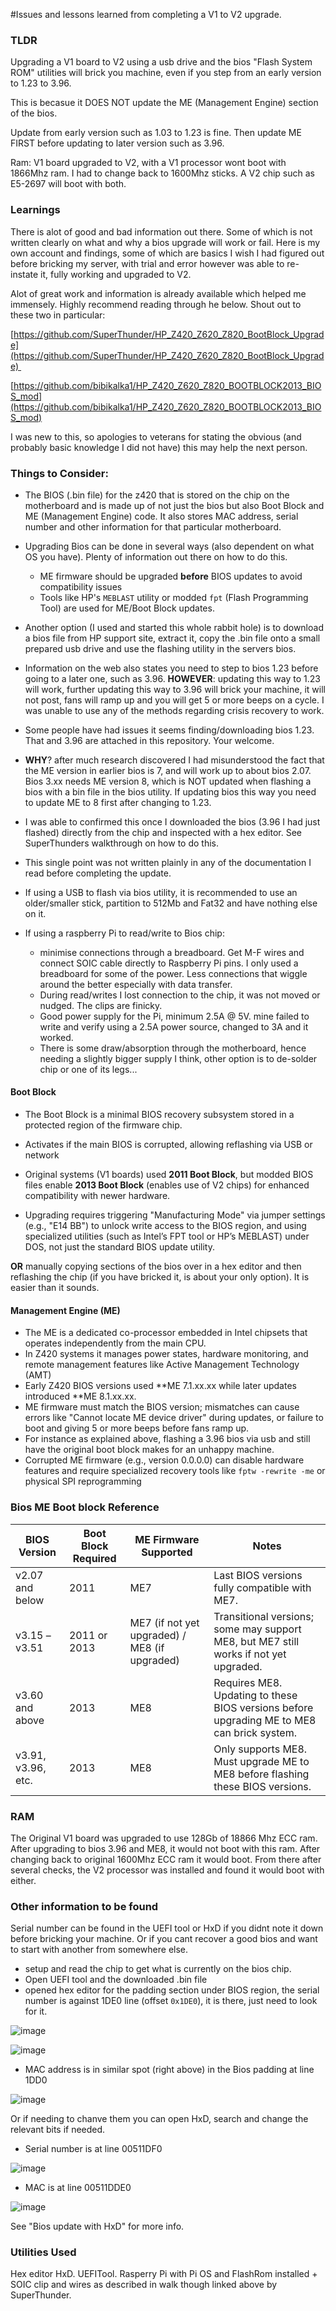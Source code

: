 #Issues and lessons learned from completing a V1 to V2 upgrade.

### TLDR
Upgrading a V1 board to V2 using a usb drive and the bios "Flash System ROM" utilities will brick you machine, even if you step from an early version to 1.23 to 3.96.

This is becasue it DOES NOT update the ME (Management Engine) section of the bios.

Update from early version such as 1.03 to 1.23 is fine. Then update ME FIRST before updating to later version such as 3.96.

Ram: V1 board upgraded to V2, with a V1 processor wont boot with 1866Mhz ram. I had to change back to 1600Mhz sticks. A V2 chip such as E5-2697 will boot with both. 


### Learnings

There is alot of good and bad information out there. Some of which is not written clearly on what and why a bios upgrade will work or fail. 
Here is my own account and findings, some of which are basics I wish I had figured out before bricking my server, with trial and error however was able to re-instate it, fully working and upgraded to V2.

Alot of great work and information is already available which helped me immensely. Highly recommend reading through he below. Shout out to these two in particular:

[https://github.com/SuperThunder/HP_Z420_Z620_Z820_BootBlock_Upgrade](https://github.com/SuperThunder/HP_Z420_Z620_Z820_BootBlock_Upgrade) 

[https://github.com/bibikalka1/HP_Z420_Z620_Z820_BOOTBLOCK2013_BIOS_mod](https://github.com/bibikalka1/HP_Z420_Z620_Z820_BOOTBLOCK2013_BIOS_mod)

I was new to this, so apologies to veterans for stating the obvious (and probably basic knowledge I did not have) this may help the next person. 

### Things to Consider:
- The BIOS (.bin file) for the z420 that is stored on the chip on the motherboard and is made up of not just the bios but also Boot Block and ME (Management Engine) code. It also stores MAC address, serial number and other information for that particular motherboard. 

- Upgrading Bios can be done in several ways (also dependent on what OS you have). Plenty of information out there on how to do this. 
	- ME firmware should be upgraded **before** BIOS updates to avoid compatibility issues
	- Tools like HP's `MEBLAST` utility or modded `fpt` (Flash Programming Tool) are used for ME/Boot Block updates.

- Another option (I used and started this whole rabbit hole) is to download a bios file from HP support site, extract it, copy the .bin file onto a small prepared usb drive and use the flashing utility in the servers bios. 

- Information on the web also states you need to step to bios 1.23 before going to a later one, such as 3.96. **HOWEVER**: updating this way to 1.23 will work, further updating this way to 3.96 will brick your machine, it will not post, fans will ramp up and you will get 5 or more beeps on a cycle. I was unable to use any of the methods regarding crisis recovery to work. 
- Some people have had issues it seems finding/downloading bios 1.23. That and 3.96 are attached in this repository. Your welcome. 

- **WHY**? after much research discovered I had misunderstood the fact that the ME version in earlier bios is 7, and will work up to about bios 2.07. Bios 3.xx needs ME version 8, which is NOT updated when flashing a bios with a bin file in the bios utility. If updating bios this way you need to update ME to 8 first after changing to 1.23.

- I was able to confirmed this once I downloaded the bios (3.96 I had just flashed) directly from the chip and inspected with a hex editor. See SuperThunders walkthrough on how to do this. 

- This single point was not written plainly in any of the documentation I read before completing the update. 

- If using a USB to flash via bios utility, it is recommended to use an older/smaller stick, partition to 512Mb and Fat32 and have nothing else on it. 

- If using a raspberry Pi to read/write to Bios chip:
	- minimise connections through a breadboard. Get M-F wires and connect SOIC cable directly to Raspberry Pi pins. I only used a breadboard for some of the power. Less connections that wiggle around the better especially with data transfer. 
	- During read/writes I lost connection to the chip, it was not moved or nudged. The clips are finicky. 
	- Good power supply for the Pi, minimum 2.5A @ 5V. mine failed to write and verify using a 2.5A power source, changed to 3A and it worked. 
	- There is some draw/absorption through the motherboard, hence needing a slightly bigger supply I think, other option is to de-solder chip or one of its legs...

#### Boot Block
- The Boot Block is a minimal BIOS recovery subsystem stored in a protected region of the firmware chip.
-  Activates if the main BIOS is corrupted, allowing reflashing via USB or network
- Original systems (V1 boards) used **2011 Boot Block**, but modded BIOS files enable **2013 Boot Block** (enables use of V2 chips) for enhanced compatibility with newer hardware.

- Upgrading requires triggering "Manufacturing Mode" via jumper settings (e.g., "E14 BB") to unlock write access to the BIOS region, and using specialized utilities (such as Intel’s FPT tool or HP’s MEBLAST) under DOS, not just the standard BIOS update utility.

**OR** manually copying sections of the bios over in a hex editor and then reflashing the chip (if you have bricked it, is about your only option). It is easier than it sounds. 

#### Management Engine (ME)
- The ME is a dedicated co-processor embedded in Intel chipsets that operates independently from the main CPU. 
- In Z420 systems it manages power states, hardware monitoring, and remote management features like Active Management Technology (AMT)
-  Early Z420 BIOS versions used **ME 7.1.xx.xx while later updates introduced **ME 8.1.xx.xx.
- ME firmware must match the BIOS version; mismatches can cause errors like "Cannot locate ME device driver" during updates, or failure to boot and giving 5 or more beeps before fans ramp up.
- For instance as explained above, flashing a 3.96 bios via usb and still have the original boot block makes for an unhappy machine. 
- Corrupted ME firmware (e.g., version 0.0.0.0) can disable hardware features and require specialized recovery tools like `fptw -rewrite -me` or physical SPI reprogramming

### Bios ME Boot block Reference

| BIOS Version         | Boot Block Required | ME Firmware Supported | Notes                                                                                   |
|----------------------|--------------------|----------------------|-----------------------------------------------------------------------------------------|
| v2.07 and below      | 2011               | ME7                  | Last BIOS versions fully compatible with ME7.                                           |
| v3.15 – v3.51        | 2011 or 2013       | ME7 (if not yet upgraded) / ME8 (if upgraded) | Transitional versions; some may support ME8, but ME7 still works if not yet upgraded.   |
| v3.60 and above      | 2013               | ME8                  | Requires ME8. Updating to these BIOS versions before upgrading ME to ME8 can brick system.|
| v3.91, v3.96, etc.   | 2013               | ME8                  | Only supports ME8. Must upgrade ME to ME8 before flashing these BIOS versions.          |

### RAM
The Original V1 board was upgraded to use 128Gb of 18866 Mhz ECC ram.
After upgrading to bios 3.96 and ME8, it would not boot with this ram. After changing back to original 1600Mhz ECC ram it would boot. 
From there after several checks, the V2 processor was installed and found it would boot with either. 


### Other information to be found
Serial number can be found in the UEFI tool or HxD if you didnt note it down before bricking your machine. Or if you cant recover a good bios and want to start with another from somewhere else. 
- setup and read the chip to get what is currently on the bios chip.
- Open UEFI tool and the downloaded .bin file
- opened hex editor for the padding section under BIOS region, the serial number is against 1DE0 line (offset `0x1DE0`), it is there, just need to look for it.
  
![image](https://github.com/user-attachments/assets/2621d22b-d56a-4754-a8ab-aac4b514cecf)

![image](https://github.com/user-attachments/assets/3d4a93db-41f4-4f4c-a5d7-c44625e98eb1)

- MAC address is in similar spot (right above) in the Bios padding at line 1DD0
  
![image](https://github.com/user-attachments/assets/9bdad568-34f2-428c-a768-ea5af49ba26f)

Or if needing to chanve them you can open HxD, search and change the relevant bits if needed. 
- Serial number is at line 00511DF0
  
![image](https://github.com/user-attachments/assets/56d90fe7-3627-4b9b-987c-eedcf4a212f3)

- MAC is at line 00511DDE0
  
![image](https://github.com/user-attachments/assets/09d362a7-c28f-4c07-a585-159f76686b9e)

See "Bios update with HxD" for more info. 

### Utilities Used
Hex editor HxD. 
UEFITool.
Rasperry Pi with Pi OS and FlashRom installed + SOIC clip and wires as described in walk though linked above by SuperThunder. 


